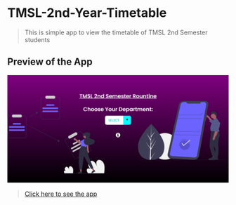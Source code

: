 # TMSL-2nd-Year-Timetable

> This is simple app to view the timetable of TMSL 2nd Semester students

## Preview of the App
![](routine-screenshot.png)
 
> [Click here to see the app](https://tmsl-timetable.netlify.app/)
